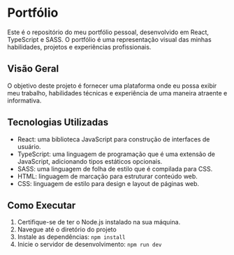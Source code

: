# Portfólio

Este é o repositório do meu portfólio pessoal, desenvolvido em React, TypeScript e SASS. O portfólio é uma representação visual das minhas habilidades, projetos e experiências profissionais.

## Visão Geral

O objetivo deste projeto é fornecer uma plataforma onde eu possa exibir meu trabalho, habilidades técnicas e experiência de uma maneira atraente e informativa.

## Tecnologias Utilizadas

- React: uma biblioteca JavaScript para construção de interfaces de usuário.
- TypeScript: uma linguagem de programação que é uma extensão de JavaScript, adicionando tipos estáticos opcionais.
- SASS: uma linguagem de folha de estilo que é compilada para CSS.
- HTML: linguagem de marcação para estruturar conteúdo web.
- CSS: linguagem de estilo para design e layout de páginas web.

## Como Executar

1. Certifique-se de ter o Node.js instalado na sua máquina.
2. Navegue até o diretório do projeto
3. Instale as dependências: `npm install`
4. Inicie o servidor de desenvolvimento: `npm run dev`